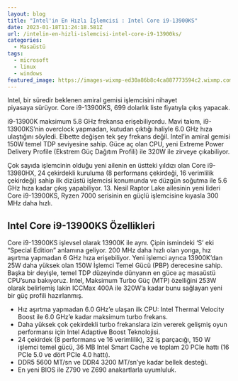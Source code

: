 ```yaml
---
layout: blog
title: "Intel'in En Hızlı İşlemcisi : Intel Core i9-13900KS"
date: 2023-01-18T11:24:18.581Z
url: /intelin-en-hizli-i̇slemcisi-intel-core-i9-13900ks/
categories:
  - Masaüstü
tags:
  - microsoft
  - linux
  - windows
featured_image: https://images-wixmp-ed30a86b8c4ca887773594c2.wixmp.com/f/5f106289-bb9a-448b-8aed-a162ac28d146/d4pwx3x-46f4a412-e370-4c9d-adc9-8cfea69e134d.jpg/v1/fill/w_900,h_506,q_75,strp/intel_logo_by_nikolain_art-d4pwx3x.jpg?token=eyJ0eXAiOiJKV1QiLCJhbGciOiJIUzI1NiJ9.eyJpc3MiOiJ1cm46YXBwOjdlMGQxODg5ODIyNjQzNzNhNWYwZDQxNWVhMGQyNmUwIiwic3ViIjoidXJuOmFwcDo3ZTBkMTg4OTgyMjY0MzczYTVmMGQ0MTVlYTBkMjZlMCIsImF1ZCI6WyJ1cm46c2VydmljZTppbWFnZS5vcGVyYXRpb25zIl0sIm9iaiI6W1t7InBhdGgiOiIvZi81ZjEwNjI4OS1iYjlhLTQ0OGItOGFlZC1hMTYyYWMyOGQxNDYvZDRwd3gzeC00NmY0YTQxMi1lMzcwLTRjOWQtYWRjOS04Y2ZlYTY5ZTEzNGQuanBnIiwid2lkdGgiOiI8PTkwMCIsImhlaWdodCI6Ijw9NTA2In1dXX0.KZTawiyq3Hld_mCUQzSjqBxCOoElbFDtcBIeLHSPiq8
---
```

Intel, bir süredir beklenen amiral gemisi işlemcisini nihayet piyasaya sürüyor. Core i9-13900KS, 699 dolarlık liste fiyatıyla çıkış yapacak.

i9-13900K maksimum 5.8 GHz frekansa erişebiliyordu. Mavi takım, i9-13900KS’nin overclock yapmadan, kutudan çıktığı haliyle 6.0 GHz hıza ulaştığını söyledi. Elbette değişen tek şey frekans değil. Intel’in amiral gemisi 150W temel TDP seviyesine sahip. Güce aç olan CPU, yeni Extreme Power Delivery Profile (Ekstrem Güç Dağıtım Profili) ile 320W ile zirveye çıkabiliyor.

Çok sayıda işlemcinin olduğu yeni ailenin en üstteki yıldızı olan Core i9-13980HX, 24 çekirdekli kuruluma (8 performans çekirdeği, 16 verimlilik çekirdeği) sahip ilk dizüstü işlemcisi konumunda ve düzgün soğutma ile 5.6 GHz hıza kadar çıkış yapabiliyor. 13. Nesil Raptor Lake ailesinin yeni lideri Core i9-13900KS, Ryzen 7000 serisinin en güçlü işlemcisine kıyasla 300 MHz daha hızlı.

## Intel Core i9-13900KS Özellikleri

Core i9-13900KS işlevsel olarak 13900K ile aynı. Çipin ismindeki ‘S’ eki “Special Edition” anlamına geliyor. 200 MHz daha hızlı olan yonga, hız aşırtma yapmadan 6 GHz hıza erişebiliyor. Yeni işlemci ayrıca 13900K’dan 25W daha yüksek olan 150W İşlemci Temel Gücü (PBP) derecesine sahip. Başka bir deyişle, temel TDP düzeyinde dünyanın en güce aç masaüstü CPU’suna bakıyoruz. Intel, Maksimum Turbo Güç (MTP) özelliğini 253W olarak belirlemiş lakin ICCMax 400A ile 320W’a kadar bunu sağlayan yeni bir güç profili hazırlanmış.

* Hız aşırtma yapmadan 6.0 GHz’e ulaşan ilk CPU: Intel Thermal Velocity Boost ile 6.0 GHz’e kadar maksimum turbo frekans.
* Daha yüksek çok çekirdekli turbo frekanslara izin vererek gelişmiş oyun performansı için Intel Adaptive Boost Teknolojisi.
* 24 çekirdek (8 performans ve 16 verimlilik), 32 iş parçacığı, 150 W işlemci temel gücü, 36 MB Intel Smart Cache ve toplam 20 PCIe hattı (16 PCIe 5.0 ve dört PCIe 4.0 hattı).
* DDR5 5600 MT/sn ve DDR4 3200 MT/sn’ye kadar bellek desteği.
* En yeni BIOS ile Z790 ve Z690 anakartlarla uyumluluk.

